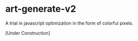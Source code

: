 # art-generate-v2
A trial in javascript optimization in the form of colorful pixels.

[Under Construction]
